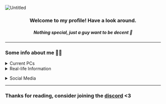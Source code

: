 ![Untitled](https://github.com/Scarlaid/Scarlaid/assets/90851437/c089fe1a-3879-47d3-9e1b-29ab7f4f62e3)
###
<h3 align="center">Welcome to my profile! Have a look around.</h3>
<h5 align="center">Nothing special, just a guy want to be decent 🤙</h5>

____________

### Some info about me 👀🔪
<details><summary>Current PCs</summary>
<p>

🖥 My Small Workstation 
- Intel® Xeon® CPU E3-1241 v3 @ 3.50GHz, 4 Core(s), 4 Logical Processor(s)
- KINGSTON (KVR16N11S8/4) 8GB (2x4GB) DDR3 1600MHz
- Vaseky V800 240GB SATA3 
- Western Digital WD20PURX-64P6ZY0 - 2TB 5.4K RPM 64MB Cache SATA 3.5" 
- SAMSUNG HD161GJ 160GB 32MB Cache SATA 3.5"
- NVIDIA GeForce GTX 1050Ti OC 4GB GDDR5 (Samsung)
- KENOO Mini Tower Case

💻 My Laptop
- AMD Ryzen™ 7 6800H - Radeon 680M @ 3.2Ghz (Up to 4.7Ghz), 8 Core(s), 16 Logical Processor(s)
- MICRON 32GB DDR5 4800Mhz SO-DIMM (16x2)
- SAMSUNG 512GB M.2 NVMe™ PCIe® Gen4 + SAMSUNG 1TB M.2 MVMe NVMe™ PCIe® Gen4
- Kingston NV2 1TB M.2 PCIe Gen4 x4 NVMe SNV2S/1000G
- NVIDIA®GeForce RTX™3050 Laptop GPU 4GB VRAM GDDR6
- A $3 laptop stand

🎧 Gears
- HyperX Stinger Core 7.1 (Blue)
- ZIFRIEND ZA68 | MZ Z1 Switches +  Coral Sea XDA Keycaps | Lubed + Foamed
- Mchose A5 Pro 4k Wireless
- HUION H430P Drawing Tablet 
- TWS Moondrop Space Travel + Leather case
- Logitech M220 Silent Wireless
- Motospeed K2 2-switch Keypad

📱 Phones
- Iphone 6 Plus 16GB (Gold)
- VSMART Live 4 4/64GB (Teal)

</p>
</details>
<details><summary>Real-life Information</summary>
<p>

- `🎮`⠀I enjoy any adverturing game (genre) so much that such spent me up to days playing a single game.
  - **Notable games:** Terraria, Minecraft, Starbound, A Hat In Time
- `🕹`⠀Former Co-Owner of [ThiccSMP](https://thiccsmp.qtpc.tech), was associated with [QuanTrieuPCYT](https://github.com/QuanTrieuPCYT)
- `⭐`⠀I live in Hanoi, Vietnam
- `🏫`⠀Twenty-two years old, as a **Senior** in [VNU - International School](http://www.is.vnu.edu.vn/en/)
- `💻` Amateur in Javascript/HTML, trying to learn C#/C++ for studies
- `👽` Decent in **Optimizing, mainly [Minecraft](https://github.com/Scarlaid/P-QoL)** and Windows Manipulation

</p>
</details>

</p>
</details>
<details><summary>Social Media</summary>
<p>

- [Discord](https://discord.gg/sJ9NQprExv)
- [Facebook](https://facebook.com/vinhkothap)
- [Youtube](https://www.youtube.com/channel/UCgyTPibT46MVZq4bY5vE9PQ)
- [Others](https://neuro2.carrd.co/)
</p>
</details>

___________

### Thanks for reading, consider joining the [discord](https://discord.gg/sJ9NQprExv) <3
